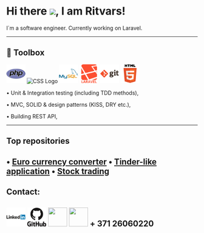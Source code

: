 # Hi there <img src="https://raw.githubusercontent.com/MartinHeinz/MartinHeinz/master/wave.gif" width="30px">, I am Ritvars!
I`m a software engineer. 
Currently working on Laravel.

---

## 🧰 Toolbox

<img src="https://github.com/devicons/devicon/blob/master/icons/php/php-original.svg" width="50" height="50" /> <img src="https://cdn.worldvectorlogo.com/logos/css3.svg" alt="CSS Logo" width="50" height="50"/> <img src="https://github.com/devicons/devicon/blob/master/icons/mysql/mysql-original-wordmark.svg" width="50" height="50"/> <img src="https://github.com/devicons/devicon/blob/master/icons/laravel/laravel-plain-wordmark.svg" width="50" height="50"/> <img src="https://github.com/devicons/devicon/blob/master/icons/git/git-original-wordmark.svg" width="50" height="50"/> <img src="https://github.com/devicons/devicon/blob/master/icons/html5/html5-original-wordmark.svg" width="50" height="50"/> 

• Unit & Integration testing (including TDD methods),

• MVC, SOLID & design patterns (KISS, DRY etc.),

• Building REST API,

---
## Top repositories

• <a href='https://github.com/RitvarsE/converter'>Euro currency converter</a>
• <a href='https://github.com/RitvarsE/tinder'>Tinder-like application</a>
• <a href='https://github.com/RitvarsE/stock'>Stock trading</a>
---

## Contact:

<a href='https://linkedin.com/in/ritvars-eglajs/'><img src="https://github.com/devicons/devicon/blob/master/icons/linkedin/linkedin-original-wordmark.svg" width="50" height="50"/></a>
<a href='https://github.com/RitvarsE/'><img src="https://github.com/devicons/devicon/blob/master/icons/github/github-original-wordmark.svg" width="50" height="50"/></a>
<a href='mailto:ritvars.eglajs@outlook.com'><img src="https://www.flaticon.com/premium-icon/icons/svg/2989/2989993.svg" width="50" height="50"/></a>
<img src="https://emojipedia-us.s3.dualstack.us-west-1.amazonaws.com/thumbs/120/openmoji/272/mobile-phone_1f4f1.png" width="50" height="50"/> + 371 26060220
---
